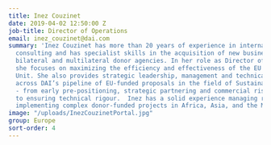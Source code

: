 ```yaml
---
title: Inez Couzinet
date: 2019-04-02 12:50:00 Z
job-title: Director of Operations
email: inez_couzinet@dai.com
summary: 'Inez Couzinet has more than 20 years of experience in international development
  consulting and has specialist skills in the acquisition of new business funded by
  bilateral and multilateral donor agencies. In her role as Director of Operations
  she focuses on maximizing the efficiency and effectiveness of the EU Business Development
  Unit. She also provides strategic leadership, management and technical oversight
  across DAI’s pipeline of EU-funded proposals in the field of Sustainable Growth
  - from early pre-positioning, strategic partnering and commercial risk management
  to ensuring technical rigour.  Inez has a solid experience managing remote teams
  implementing complex donor-funded projects in Africa, Asia, and the Middle East. '
image: "/uploads/InezCouzinetPortal.jpg"
group: Europe
sort-order: 4
---
```


